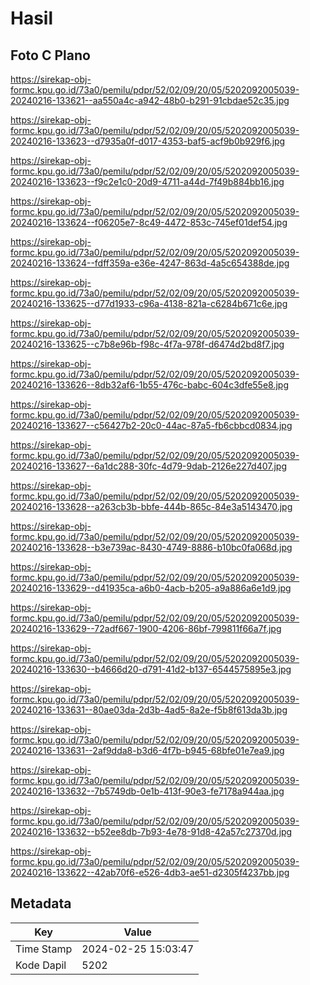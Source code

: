 # Hasil

## Foto C Plano

https://sirekap-obj-formc.kpu.go.id/73a0/pemilu/pdpr/52/02/09/20/05/5202092005039-20240216-133621--aa550a4c-a942-48b0-b291-91cbdae52c35.jpg

https://sirekap-obj-formc.kpu.go.id/73a0/pemilu/pdpr/52/02/09/20/05/5202092005039-20240216-133623--d7935a0f-d017-4353-baf5-acf9b0b929f6.jpg

https://sirekap-obj-formc.kpu.go.id/73a0/pemilu/pdpr/52/02/09/20/05/5202092005039-20240216-133623--f9c2e1c0-20d9-4711-a44d-7f49b884bb16.jpg

https://sirekap-obj-formc.kpu.go.id/73a0/pemilu/pdpr/52/02/09/20/05/5202092005039-20240216-133624--f06205e7-8c49-4472-853c-745ef01def54.jpg

https://sirekap-obj-formc.kpu.go.id/73a0/pemilu/pdpr/52/02/09/20/05/5202092005039-20240216-133624--fdff359a-e36e-4247-863d-4a5c654388de.jpg

https://sirekap-obj-formc.kpu.go.id/73a0/pemilu/pdpr/52/02/09/20/05/5202092005039-20240216-133625--d77d1933-c96a-4138-821a-c6284b671c6e.jpg

https://sirekap-obj-formc.kpu.go.id/73a0/pemilu/pdpr/52/02/09/20/05/5202092005039-20240216-133625--c7b8e96b-f98c-4f7a-978f-d6474d2bd8f7.jpg

https://sirekap-obj-formc.kpu.go.id/73a0/pemilu/pdpr/52/02/09/20/05/5202092005039-20240216-133626--8db32af6-1b55-476c-babc-604c3dfe55e8.jpg

https://sirekap-obj-formc.kpu.go.id/73a0/pemilu/pdpr/52/02/09/20/05/5202092005039-20240216-133627--c56427b2-20c0-44ac-87a5-fb6cbbcd0834.jpg

https://sirekap-obj-formc.kpu.go.id/73a0/pemilu/pdpr/52/02/09/20/05/5202092005039-20240216-133627--6a1dc288-30fc-4d79-9dab-2126e227d407.jpg

https://sirekap-obj-formc.kpu.go.id/73a0/pemilu/pdpr/52/02/09/20/05/5202092005039-20240216-133628--a263cb3b-bbfe-444b-865c-84e3a5143470.jpg

https://sirekap-obj-formc.kpu.go.id/73a0/pemilu/pdpr/52/02/09/20/05/5202092005039-20240216-133628--b3e739ac-8430-4749-8886-b10bc0fa068d.jpg

https://sirekap-obj-formc.kpu.go.id/73a0/pemilu/pdpr/52/02/09/20/05/5202092005039-20240216-133629--d41935ca-a6b0-4acb-b205-a9a886a6e1d9.jpg

https://sirekap-obj-formc.kpu.go.id/73a0/pemilu/pdpr/52/02/09/20/05/5202092005039-20240216-133629--72adf667-1900-4206-86bf-799811f66a7f.jpg

https://sirekap-obj-formc.kpu.go.id/73a0/pemilu/pdpr/52/02/09/20/05/5202092005039-20240216-133630--b4666d20-d791-41d2-b137-6544575895e3.jpg

https://sirekap-obj-formc.kpu.go.id/73a0/pemilu/pdpr/52/02/09/20/05/5202092005039-20240216-133631--80ae03da-2d3b-4ad5-8a2e-f5b8f613da3b.jpg

https://sirekap-obj-formc.kpu.go.id/73a0/pemilu/pdpr/52/02/09/20/05/5202092005039-20240216-133631--2af9dda8-b3d6-4f7b-b945-68bfe01e7ea9.jpg

https://sirekap-obj-formc.kpu.go.id/73a0/pemilu/pdpr/52/02/09/20/05/5202092005039-20240216-133632--7b5749db-0e1b-413f-90e3-fe7178a944aa.jpg

https://sirekap-obj-formc.kpu.go.id/73a0/pemilu/pdpr/52/02/09/20/05/5202092005039-20240216-133632--b52ee8db-7b93-4e78-91d8-42a57c27370d.jpg

https://sirekap-obj-formc.kpu.go.id/73a0/pemilu/pdpr/52/02/09/20/05/5202092005039-20240216-133622--42ab70f6-e526-4db3-ae51-d2305f4237bb.jpg


## Metadata

| Key        | Value               |
| ---------- | ------------------- |
| Time Stamp | 2024-02-25 15:03:47 |
| Kode Dapil | 5202                |



